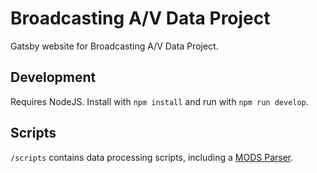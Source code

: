 # Broadcasting A/V Data Project

Gatsby website for Broadcasting A/V Data Project.

## Development

Requires NodeJS. Install with `npm install` and run with `npm run develop`.

## Scripts

`/scripts` contains data processing scripts, including a [MODS Parser](https://github.com/umd-mith/broadcasting/tree/main/bavd-mods).